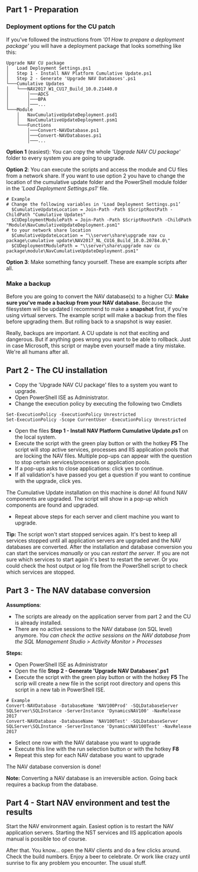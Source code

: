 ## Part 1 - Preparation

### Deployment options for the CU patch
If you've followed the instructions from *'01 How to prepare a deployment package'* you will have a deployment package that looks something like this:

```
Upgrade NAV CU package
│   Load Deployment Settings.ps1
│   Step 1 - Install NAV Platform Cumulative Update.ps1 
│   Step 2 - Generate 'Upgrade NAV Databases'.ps1
└───Cumulative Updates
│   └───NAV2017_W1_CU17_Build_10.0.21440.0
│       │───ADCS
│       │───BPA
│       │───...
└───Module
    │   NavCumulativeUpdateDeployment.psd1
    │   NavCumulativeUpdateDeployment.psm1
    └───Functions
        │───Convert-NAVDatabase.ps1
        │───Convert-NAVDatabases.ps1
        │───...
```

**Option 1** (easiest): You can copy the whole *'Upgrade NAV CU package'* folder to every system you are going to upgrade. 

**Option 2**: You can execute the scripts and access the module and CU files from a network share. If you want to use option 2 you have to change the location of the cumulative update folder and the PowerShell module folder in the *'Load Deployment Settings.ps1'* file.

``` PS
# Example
# Change the following variables in 'Load Deployment Settings.ps1’
  $CumulativeUpdateLocation = Join-Path -Path $ScriptRootPath -ChildPath "Cumulative Updates"
  $CUDeploymentModulePath = Join-Path -Path $ScriptRootPath -ChildPath "Module\NavCumulativeUpdateDeployment.psm1"
# to your network share location
  $CumulativeUpdateLocation = "\\server\share\upgrade nav cu package\cumulative update\NAV2017_NL_CU16_Build_10.0.20784.0\"
  $CUDeploymentModulePath = "\\server\share\upgrade nav cu package\module\NavCumulativeUpdateDeployment.psm1"
```

**Option 3**: Make something fancy yourself. These are example scripts after all. 

### Make a backup
Before you are going to convert the NAV database(s) to a higher CU: **Make sure you've made a backup from your NAV database.**
Because the filesystem will be updated I recommend to make a **snapshot** first, if you're using virtual servers. The example script will make a backup from the files before upgrading them. But rolling back to a snapshot is way easier. 

Really, backups are important. A CU update is not that exciting and dangerous. But if anything goes wrong you want to be able to rollback. Just in case Microsoft, this script or maybe even yourself made a tiny mistake. We're all humans after all. 

## Part 2 - The CU installation
 * Copy the 'Upgrade NAV CU package' files to a system you want to upgrade.
 * Open PowerShell ISE as Administrator.
 * Change the execution policy by executing the following two Cmdlets
 
 ``` PS
 Set-ExecutionPolicy -ExecutionPolicy Unrestricted
 Set-ExecutionPolicy -Scope CurrentUser -ExecutionPolicy Unrestricted 
 ```
 
 * Open the files **Step 1 - Install NAV Platform Cumulative Update.ps1** on the local system.
 * Execute the script with the green play button or with the hotkey **F5**
   The script will stop active services, processes and IIS application pools that are locking the NAV files.
   Multiple pop-ups can appear with the question to stop certain services/processes or application pools. 
 * If a pop-ups asks to close applications: click yes to continue.
 * If all validation's have passed you get a question if you want to continue with the upgrade, click yes.

The Cumulative Update installation on this machine is done! All found NAV components are upgraded. The script will show in a pop-up which components are found and upgraded. 

 * Repeat above steps for each server and client machine you want to upgrade.

**Tip:**
The script won't start stopped services again. It's best to keep all services stopped until all application servers are upgraded and the NAV databases are converted. After the installation and database conversion you can start the services *manually*   or you can *restart the server*. If you are not sure which services to start again it's best to restart the server. Or you could check the host output or log file from the PowerShell script to check which services are stopped.

## Part 3 - The NAV database conversion
**Assumptions**: 
 * The scripts are already on the application server from part 2 and the CU is already installed.
 * There are no active sessions to the NAV database (on SQL level) anymore. 
*You can check the active sessions on the NAV database from the SQL Management Studio > Activity Monitor > Processes*

**Steps:**
 * Open PowerShell ISE as Administrator
 * Open the file **Step 2 - Generate 'Upgrade NAV Databases'.ps1**
 * Execute the script with the green play button or with the hotkey **F5**
 The scrip will create a new file in the script root directory and opens this script in a new tab in PowerShell ISE.

``` PS
# Example
Convert-NAVDatabase -DatabaseName 'NAV100Prod' -SQLDatabaseServer SQLServer\SQLInstance -ServerInstance 'DynamicsNAV100' -NavRelease 2017 
Convert-NAVDatabase -DatabaseName 'NAV100Test' -SQLDatabaseServer SQLServer\SQLInstance -ServerInstance 'DynamicsNAV100Test' -NavRelease 2017 
```

 * Select one row with the NAV database you want to upgrade
 * Execute this line with the run selection button or with the hotkey **F8**
 * Repeat this step for each NAV database you want to upgrade

The NAV database conversion is done! 

**Note:** Converting a NAV database is an irreversible action. Going back requires a backup from the database.

## Part 4 - Start NAV environment and test the results
Start the NAV environment again. Easiest option is to restart the NAV application servers. Starting the NST services and IIS application apools manual is possible too of course. 

After that. You know... open the NAV clients and do a few clicks around. Check the build numbers. Enjoy a beer to celebrate. Or work like crazy until sunrise to fix any problem you encounter. The usual stuff. 

